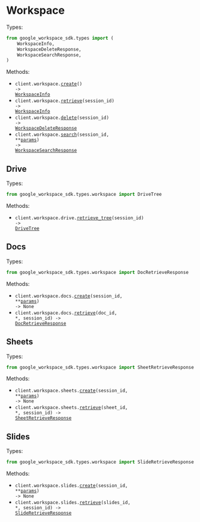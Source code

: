 # Workspace

Types:

```python
from google_workspace_sdk.types import (
    WorkspaceInfo,
    WorkspaceDeleteResponse,
    WorkspaceSearchResponse,
)
```

Methods:

- <code title="post /workspace">client.workspace.<a href="./src/google_workspace_sdk/resources/workspace/workspace.py">create</a>() -> <a href="./src/google_workspace_sdk/types/workspace_info.py">WorkspaceInfo</a></code>
- <code title="get /workspace/{sessionId}">client.workspace.<a href="./src/google_workspace_sdk/resources/workspace/workspace.py">retrieve</a>(session_id) -> <a href="./src/google_workspace_sdk/types/workspace_info.py">WorkspaceInfo</a></code>
- <code title="delete /workspace/{sessionId}">client.workspace.<a href="./src/google_workspace_sdk/resources/workspace/workspace.py">delete</a>(session_id) -> <a href="./src/google_workspace_sdk/types/workspace_delete_response.py">WorkspaceDeleteResponse</a></code>
- <code title="post /workspace/{sessionId}/search">client.workspace.<a href="./src/google_workspace_sdk/resources/workspace/workspace.py">search</a>(session_id, \*\*<a href="src/google_workspace_sdk/types/workspace_search_params.py">params</a>) -> <a href="./src/google_workspace_sdk/types/workspace_search_response.py">WorkspaceSearchResponse</a></code>

## Drive

Types:

```python
from google_workspace_sdk.types.workspace import DriveTree
```

Methods:

- <code title="get /workspace/{sessionId}/drive/tree">client.workspace.drive.<a href="./src/google_workspace_sdk/resources/workspace/drive.py">retrieve_tree</a>(session_id) -> <a href="./src/google_workspace_sdk/types/workspace/drive_tree.py">DriveTree</a></code>

## Docs

Types:

```python
from google_workspace_sdk.types.workspace import DocRetrieveResponse
```

Methods:

- <code title="post /workspace/{sessionId}/docs">client.workspace.docs.<a href="./src/google_workspace_sdk/resources/workspace/docs.py">create</a>(session_id, \*\*<a href="src/google_workspace_sdk/types/workspace/doc_create_params.py">params</a>) -> None</code>
- <code title="get /workspace/{sessionId}/docs/{docId}">client.workspace.docs.<a href="./src/google_workspace_sdk/resources/workspace/docs.py">retrieve</a>(doc_id, \*, session_id) -> <a href="./src/google_workspace_sdk/types/workspace/doc_retrieve_response.py">DocRetrieveResponse</a></code>

## Sheets

Types:

```python
from google_workspace_sdk.types.workspace import SheetRetrieveResponse
```

Methods:

- <code title="post /workspace/{sessionId}/sheets">client.workspace.sheets.<a href="./src/google_workspace_sdk/resources/workspace/sheets.py">create</a>(session_id, \*\*<a href="src/google_workspace_sdk/types/workspace/sheet_create_params.py">params</a>) -> None</code>
- <code title="get /workspace/{sessionId}/sheets/{sheetId}">client.workspace.sheets.<a href="./src/google_workspace_sdk/resources/workspace/sheets.py">retrieve</a>(sheet_id, \*, session_id) -> <a href="./src/google_workspace_sdk/types/workspace/sheet_retrieve_response.py">SheetRetrieveResponse</a></code>

## Slides

Types:

```python
from google_workspace_sdk.types.workspace import SlideRetrieveResponse
```

Methods:

- <code title="post /workspace/{sessionId}/slides">client.workspace.slides.<a href="./src/google_workspace_sdk/resources/workspace/slides.py">create</a>(session_id, \*\*<a href="src/google_workspace_sdk/types/workspace/slide_create_params.py">params</a>) -> None</code>
- <code title="get /workspace/{sessionId}/slides/{slidesId}">client.workspace.slides.<a href="./src/google_workspace_sdk/resources/workspace/slides.py">retrieve</a>(slides_id, \*, session_id) -> <a href="./src/google_workspace_sdk/types/workspace/slide_retrieve_response.py">SlideRetrieveResponse</a></code>
